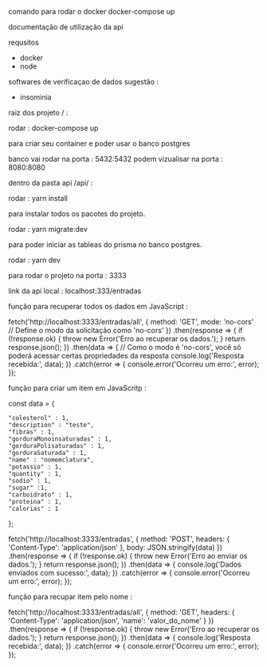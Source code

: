 comando para rodar o docker
docker-compose up

documentação de utilização da api 

requsitos 

- docker 
- node 

softwares de verificaçao de dados sugestão :

- insominia 

raiz dos projeto / : 

rodar : docker-compose up 

para criar seu container e poder usar o banco postgres 

banco vai rodar na porta : 5432:5432⁠
podem vizualisar na porta : 8080:8080⁠


dentro da pasta api /api/ : 

rodar : yarn install 

para instalar todos os pacotes do projeto.

rodar : yarn migrate:dev 

para poder iniciar as tableas do prisma no banco postgres.

rodar : yarn dev 

para rodar o projeto na porta : 3333

link da api local : localhost:333/entradas


função para recuperar todos os dados em JavaScript : 

fetch('http://localhost:3333/entradas/all', {
  method: 'GET',
  mode: 'no-cors' // Define o modo da solicitação como 'no-cors'
})
  .then(response => {
    if (!response.ok) {
      throw new Error('Erro ao recuperar os dados.');
    }
    return response.json();
  })
  .then(data => {
    // Como o modo é 'no-cors', você só poderá acessar certas propriedades da resposta
    console.log('Resposta recebida:', data);
  })
  .catch(error => {
    console.error('Ocorreu um erro:', error);
  });


função para criar um item em JavaScritp : 

const data = {
  
    "colesterol" : 1,
    "description" : "teste",
    "fibras" : 1,
    "gorduraMonoinsaturadas" : 1,
    "gorduraPolisaturadas" : 1,
    "gorduraSaturada" : 1,
    "name" : "nomemclatura",
    "potassio" : 1,
    "quantity" : 1,
    "sodio" : 1,
    "sugar" :1,
    "carboidrato" : 1,
    "proteina" : 1,
    "calorias" : 1

};

fetch('http://localhost:3333/entradas', {
  method: 'POST',
  headers: {
    'Content-Type': 'application/json'
  },
  body: JSON.stringify(data)
})
  .then(response => {
    if (!response.ok) {
      throw new Error('Erro ao enviar os dados.');
    }
    return response.json();
  })
  .then(data => {
    console.log('Dados enviados com sucesso:', data);
  })
  .catch(error => {
    console.error('Ocorreu um erro:', error);
  });

função para recupar item pelo nome : 

fetch('http://localhost:3333/entradas/all', {
  method: 'GET',
  headers: {
    'Content-Type': 'application/json',
    'name': 'valor_do_nome'
  }
})
  .then(response => {
    if (!response.ok) {
      throw new Error('Erro ao recuperar os dados.');
    }
    return response.json();
  })
  .then(data => {
    console.log('Resposta recebida:', data);
  })
  .catch(error => {
    console.error('Ocorreu um erro:', error);
  });
